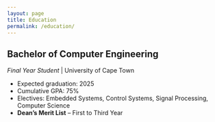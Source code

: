 ```yaml
---
layout: page
title: Education
permalink: /education/
---
```


## Bachelor of Computer Engineering
*Final Year Student* | University of Cape Town  
- Expected graduation: 2025  
- Cumulative GPA: 75%  
- Electives: Embedded Systems, Control Systems, Signal Processing, Computer Science  
- **Dean’s Merit List** – First to Third Year

